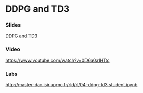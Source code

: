 # DDPG and TD3

### Slides

[DDPG and TD3](https://master-dac.isir.upmc.fr/slides_bank/ddpg.pdf)

### Video

https://www.youtube.com/watch?v=0D6a0a1HTtc

### Labs

http://master-dac.isir.upmc.fr/rld/rl/04-ddpg-td3.student.ipynb
